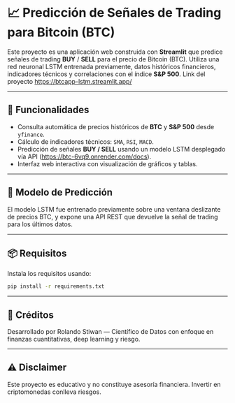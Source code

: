# 📈 Predicción de Señales de Trading para Bitcoin (BTC)

Este proyecto es una aplicación web construida con **Streamlit** que predice señales de trading **BUY** / **SELL** para el precio de Bitcoin (BTC). Utiliza una red neuronal LSTM entrenada previamente, datos históricos financieros, indicadores técnicos y correlaciones con el índice **S&P 500**.
Link del proyecto https://btcapp-lstm.streamlit.app/

---

## 🚀 Funcionalidades

- Consulta automática de precios históricos de **BTC** y **S&P 500** desde `yfinance`.
- Cálculo de indicadores técnicos: `SMA`, `RSI`, `MACD`.
- Predicción de señales **BUY / SELL** usando un modelo LSTM desplegado vía API (https://btc-6vq9.onrender.com/docs).
- Interfaz web interactiva con visualización de gráficos y tablas.

---

## 🧠 Modelo de Predicción

El modelo LSTM fue entrenado previamente sobre una ventana deslizante de precios BTC, y expone una API REST que devuelve la señal de trading para los últimos datos.

---

## 📦 Requisitos

Instala los requisitos usando:

```bash
pip install -r requirements.txt 
```
---

## 🤝 Créditos
Desarrollado por Rolando Stiwan — Científico de Datos con enfoque en finanzas cuantitativas, deep learning y riesgo.

---

## ⚠️ Disclaimer
Este proyecto es educativo y no constituye asesoría financiera. Invertir en criptomonedas conlleva riesgos.